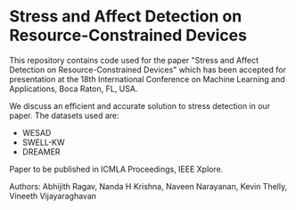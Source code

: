 # Stress and Affect Detection on Resource-Constrained Devices
This repository contains code used for the paper "Stress and Affect Detection on Resource-Constrained Devices" which has been accepted for presentation at the 18th International Conference on Machine Learning and Applications, Boca Raton, FL, USA.

We discuss an efficient and accurate solution to stress detection in our paper. The datasets used are:
* WESAD
* SWELL-KW
* DREAMER

Paper to be published in ICMLA Proceedings, IEEE Xplore.

Authors: Abhijith Ragav, Nanda H Krishna, Naveen Narayanan, Kevin Thelly, Vineeth Vijayaraghavan

